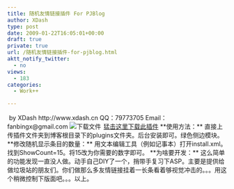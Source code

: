 ```yaml
---
title: 随机友情链接插件 For PJBlog
author: XDash
type: post
date: 2009-01-22T16:05:01+00:00
draft: true
private: true
url: /随机友情链接插件-for-pjblog.html
aktt_notify_twitter:
  - no
views:
  - 183
categories:
  - Work++

---
```

<img decoding="async" src="attachments/month_0901/320091230413.jpg" border="0" alt="" />  
by XDash  
http://www.xdash.cn  
QQ：79773705  
Email：fanbingx@gmail.com  
<img decoding="async" src="images/download.gif" alt="下载文件" style="margin:0px 2px -4px 0px" /> <a href="attachments/month_0901/x20091230325.rar" target="_blank">猛击这里下载此插件</a>  
**使用方法：**  
直接上传插件文件夹到博客根目录下的plugins文件夹。后台安装即可。绿色侧边模块。  
**修改随机显示条目的数量：**  
用文本编辑工具（例如记事本）打开install.xml。找到ShowCount=15。将15改为你需要的数字即可。  
**为啥要开发：**  
这么简单的功能发现一直没人做。动手自己DIY了一个，捎带手复习下ASP。主要是提供给做垃圾站的朋友们。你们做那么多友情链接挂着一长条看着够视觉冲击的。。。用这个稍微控制下版面吧。。。以上。